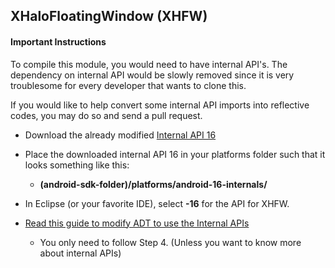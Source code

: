 XHaloFloatingWindow (XHFW)
---------

#### Important Instructions
To compile this module,  you would need to have internal API's. The dependency on internal API would be slowly removed since it is very troublesome for every developer that wants to clone this. 

If you would like to help convert some internal API imports into reflective codes, you may do so and send a pull request.



* Download the already modified [Internal API 16][2]
* Place the downloaded internal API 16 in your platforms folder such that it looks something like this:
    * **(android-sdk-folder)/platforms/android-16-internals/**
* In Eclipse (or your favorite IDE), select **-16** for the API for XHFW.
* [Read this guide to modify ADT to use the Internal APIs][1]
    * You only need to follow Step 4. (Unless you want to know more about internal APIs)






  [1]: https://devmaze.wordpress.com/2011/01/18/using-com-android-internal-part-4-customizing-adt/

  [2]: https://docs.google.com/file/d/0B7CBSsJQIV5-UmdnUWhHOHVOdVU/edit
